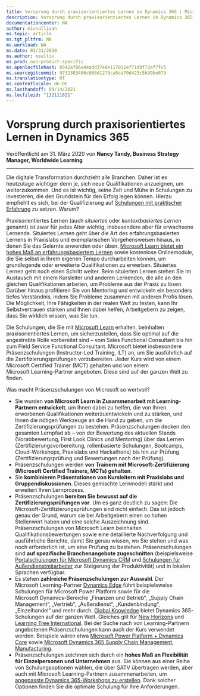 ```yaml
---
title: Vorsprung durch praxisorientiertes Lernen in Dynamics 365 | Microsoft-Dokumentation
description: Vorsprung durch praxisorientiertes Lernen in Dynamics 365
documentationcenter: NA
author: micsullivan
ms.topic: article
ms.tgt_pltfrm: NA
ms.workload: NA
ms.date: 03/31/2020
ms.author: msulliv
ms.prod: non-product-specific
ms.openlocfilehash: 0342af86a44add37ede117011ef71d9f72af7fc5
ms.sourcegitcommit: 9732383406c868d1279ca5ca79d423c5b99be073
ms.translationtype: HT
ms.contentlocale: de-DE
ms.lasthandoff: 09/14/2021
ms.locfileid: "132111821"
---
```

# <a name="real-world-learning-in-dynamics-365-gives-you-the-edge-you-need"></a>Vorsprung durch praxisorientiertes Lernen in Dynamics 365

Veröffentlicht am 31. März 2020 von **Nancy Tandy, Business Strategy Manager, Worldwide Learning**

___

Die digitale Transformation durchzieht alle Branchen. Daher ist es heutzutage wichtiger denn je, sich neue Qualifikationen anzueignen, um weiterzukommen. Und es ist wichtig, seine Zeit und Mühe in Schulungen zu investieren, die den Grundstein für den Erfolg legen können. Hierzu empfiehlt es sich, bei der Qualifizierung auf [Schulungen mit praktischer Erfahrung](/learn/certifications/posts/skill-up-and-stand-out-with-new-role-based-training-and-certification) zu setzen. Warum?

Praxisorientiertes Lernen (auch *situiertes* oder *kontextbasiertes Lernen* genannt) ist zwar für jedes Alter wichtig, insbesondere aber für erwachsene Lernende. Situiertes Lernen geht über die Art des erfahrungsbasierten Lernens in Praxislabs und exemplarischen Vorgehensweisen hinaus, in denen Sie das Gelernte anwenden oder üben. [Microsoft Learn bietet ein hohes Maß an erfahrungsbasiertem Lernen](/learn/certifications/posts/learn-how-and-when-you-want) sowie kostenlose Onlinemodule, die Sie selbst in Ihrem eigenen Tempo durcharbeiten können, um grundlegende oder erweiterte Qualifikationen zu erwerben. Situiertes Lernen geht noch einen Schritt weiter. Beim situierten Lernen stehen Sie im Austausch mit einem Kursleiter und anderen Lernenden, die alle an den gleichen Qualifikationen arbeiten, um Probleme aus der Praxis zu lösen. Darüber hinaus profitieren Sie von Mentoring und entwickeln ein besonders tiefes Verständnis, indem Sie Probleme zusammen mit anderen Profis lösen. Die Möglichkeit, Ihre Fähigkeiten in der realen Welt zu testen, kann Ihr Selbstvertrauen stärken und Ihnen dabei helfen, Arbeitgebern zu zeigen, dass Sie wirklich wissen, was Sie tun.

Die Schulungen, die Sie mit [Microsoft Learn](https://docs.microsoft.com/learn/browse/?products=dynamics&resource_type=learning%20path?WT.mc_id=Blog8__Paths-Blog-wwl) erhalten, beinhalten praxisorientiertes Lernen, um sicherzustellen, dass Sie optimal auf die angestrebte Rolle vorbereitet sind – vom Sales Functional Consultant bis hin zum Field Service Functional Consultant. Microsoft bietet insbesondere Präsenzschulungen (Instructor-Led Training, ILT) an, um Sie ausführlich auf die Zertifizierungsprüfungen vorzubereiten. Jeder Kurs wird von einem Microsoft Certified Trainer (MCT) gehalten und von einem Microsoft Learning-Partner angeboten. Diese sind auf der ganzen Welt zu finden.

Was macht Präsenzschulungen von Microsoft so wertvoll?

- Sie wurden **von Microsoft Learn in Zusammenarbeit mit Learning-Partnern entwickelt**, um Ihnen dabei zu helfen, die von Ihnen erworbenen Qualifikationen weiterzuentwickeln und zu stärken, und Ihnen die nötigen Werkzeuge an die Hand zu geben, um die Zertifizierungsprüfungen zu bestehen. Präsenzschulungen decken den gesamten Lernpfad ab – von der Bewertung des aktuellen Stands (Vorabbewertung, First Look Clinics und Mentoring) über das Lernen (Zertifizierungsvorbereitung, rollenbasierte Schulungen, Bootcamps, Cloud-Workshops, Praxislabs und Hackathons) bis hin zur Prüfung (Zertifizierungsprüfung und Bewertungen nach der Prüfung).
- Präsenzschulungen werden **von Trainern mit Microsoft-Zertifizierung (Microsoft Certified Trainers, MCTs) gehalten**.
- Sie **kombinieren Präsentationen von Kursleitern mit Praxislabs und Gruppendiskussionen**. Dieses gemischte Lernmodell stärkt und erweitert Ihren Lernprozess.
- Präsenzschulungen **bereiten Sie bewusst auf die Zertifizierungsprüfungen vor**. Um es ganz deutlich zu sagen: Die Microsoft-Zertifizierungsprüfungen sind nicht einfach. Das ist jedoch genau der Grund, warum sie bei Arbeitgebern einen so hohen Stellenwert haben und eine solche Auszeichnung sind. Präsenzschulungen von Microsoft Learn beinhalten Qualifikationsbewertungen sowie eine detaillierte Nachverfolgung und ausführliche Berichte, damit Sie genau wissen, wo Sie stehen und was noch erforderlich ist, um eine Prüfung zu bestehen. Präsenzschulungen sind **auf spezifische Branchenangebote zugeschnitten** (beispielsweise [Portalschulungen für Microsoft Dynamics CRM](https://www.dynamicsedge.com/dynamics-365-training?ref=home) und [ Schulungen für Außendienstmitarbeiter](https://www.dynamicsedge.com/crs/24000?ref=v27_2) zur Steigerung der Produktivität) und in lokalen Sprachen verfügbar.
- Es stehen **zahlreiche Präsenzschulungen zur Auswahl**. Der Microsoft Learning-Partner [Dynamics Edge](https://www.dynamicsedge.com/) führt beispielsweise Schulungen für Microsoft Power Platform sowie für die Microsoft Dynamics-Bereiche „Finanzen und Betrieb“, „Supply Chain Management“, „Vertrieb“, „Außendienst“, „Kundenbindung“, „Einzelhandel“ und mehr durch. [Global Knowledge](https://www.globalknowledge.com/us-en/brands/microsoft/dynamics-365-training/) bietet Dynamics 365-Schulungen auf der ganzen Welt. Gleiches gilt für [New Horizons](https://www.newhorizons.com/courses-and-certifications/microsoft-technical/dynamics-crm) und [Learning Tree International](https://www.learningtree.com/search-results/?q=Dynamics%20365). Bei der Suche nach von Learning-Partnern angebotenen Präsenzschulungen kann auch der Kurs verwendet werden. Beispiele wären etwa [Microsoft Power Platform + Dynamics Core](http://https/https:/www.microsoft.com/learning/course.aspx?cid=MB-200T00?WT.mc_id=BAblog8__Dyanmics-Blog-wwl) sowie [Microsoft Dynamics 365 Supply Chain Management, Manufacturing](https://www.microsoft.com/learning/course.aspx?cid=MB-320T00?WT.mc_id=BAblog8__Dyanmics-Blog-wwl).
- Präsenzschulungen zeichnen sich durch ein **hohes Maß an Flexibilität für Einzelpersonen und Unternehmen** aus. Sie können aus einer Reihe von Schulungsoptionen wählen, die über SATV übertragen werden, aber auch mit Microsoft Learning-Partnern zusammenarbeiten, um [angepasste Dynamics 365-Workshops zu erstellen](https://www.dynamicsedge.com/dynamics-365-training?ref=home). Dank solcher Optionen finden Sie die optimale Schulung für Ihre Anforderungen.
